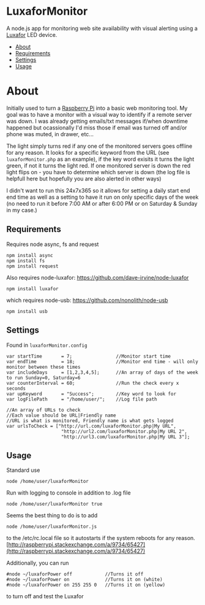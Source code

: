 # LuxaforMonitor 
A node.js app for monitoring web site availability with visual alerting using a [Luxafor](http://luxafor.com/) LED device.
<!-- TOC -->
 - [About](#About)
 - [Requirements](#Requirements)
 - [Settings](#Settings)
 - [Usage](#Usage)
<!-- /TOC -->

# About
Initially used to turn a [Raspberry Pi](https://www.raspberrypi.org/) into a basic web monitoring tool.  My goal was to have a monitor with a visual way to identify if a remote server was down.  I was already getting emails/txt messages if/when downtime happened but ocassionally I'd miss those if email was turned off and/or phone was muted, in drawer, etc...

The light simply turns red if any one of the monitored servers goes offline for any reason.  It looks for a specific keyword from the URL (see `luxaforMonitor.php` as an example), if the key word exisits it turns the light green, if not it turns the light red.  If one monitored server is down the red light flips on - you have to determine which server is down (the log file is helpfull here but hopefully you are also alerted in other ways)

I didn't want to run this 24x7x365 so it allows for setting a daily start end end time as well as a setting to have it run on only specific days of the week (no need to run it before 7:00 AM or after 6:00 PM or on Saturday & Sunday in my case.)

## Requirements
Requires node async, fs and request
```
npm install async
npm install fs
npm install request
```
Also requires node-luxafor: https://github.com/dave-irvine/node-luxafor
```
npm install luxafor
```
  which  requires node-usb: https://github.com/nonolith/node-usb
```
npm install usb
```

## Settings
Found in `luxaforMonitor.config`
```
var startTime       = 7;                //Monitor start time
var endTime         = 18;               //Monitor end time - will only monitor between these times
var includeDays     = [1,2,3,4,5];      //An array of days of the week to run Sunday=0, Saturday=6
var counterInterval = 60;               //Run the check every x seconds
var upKeyword       = "Success";        //Key word to look for
var logFilePath     = "/home/user/";    //Log file path

//An array of URLs to check
//Each value should be URL|Friendly name
//URL is what is monitored, Friendly name is what gets logged
var urlsToCheck = ["http://url.com/luxaforMonitor.php|My URL",
                    "http://url2.com/luxaforMonitor.php|My URL 2",
                    "http://url3.com/luxaforMonitor.php|My URL 3"]; 
```
## Usage
Standard use
```
node /home/user/luxaforMonitor
```
Run with logging to console in addition to .log file
```
node /home/user/luxaforMonitor true
```
Seems the best thing to do is to add
```
node /home/user/luxaforMonitor.js
```
to the /etc/rc.local file so it autostarts if the system reboots for any reason.
[http://raspberrypi.stackexchange.com/a/9734/65427](http://raspberrypi.stackexchange.com/a/9734/65427)

Additionally, you can run 
```
#node ~/luxaforPower off            //Turns it off
#node ~/luxaforPower on             //Turns it on (white)
#node ~/luxaforPower on 255 255 0   //Turns it on (yellow)
```
to turn off and test the Luxafor